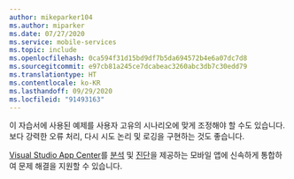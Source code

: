 ```yaml
---
author: mikeparker104
ms.author: miparker
ms.date: 07/27/2020
ms.service: mobile-services
ms.topic: include
ms.openlocfilehash: 0ca594f31d15bd9df7b5da694572b4e6a07dc7d8
ms.sourcegitcommit: e97cb81a245ce7dcabeac3260abc3db7c30edd79
ms.translationtype: HT
ms.contentlocale: ko-KR
ms.lasthandoff: 09/29/2020
ms.locfileid: "91493163"
---
```

이 자습서에 사용된 예제를 사용자 고유의 시나리오에 맞게 조정해야 할 수도 있습니다. 보다 강력한 오류 처리, 다시 시도 논리 및 로깅을 구현하는 것도 좋습니다. 

[Visual Studio App Center](https://appcenter.ms)를 [분석](/appcenter/analytics) 및 [진단](/appcenter/diagnostics/)을 제공하는 모바일 앱에 신속하게 통합하여 문제 해결을 지원할 수 있습니다.